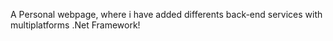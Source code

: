A Personal webpage, where i have added differents back-end services with multiplatforms .Net Framework! 

